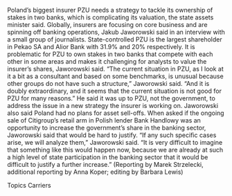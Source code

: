 Poland’s biggest insurer PZU needs a strategy to tackle its ownership of stakes in two banks, which is complicating its valuation, the state assets minister said.
Globally, insurers are focusing on core business and are spinning off banking operations, Jakub Jaworowski said in an interview with a small group of journalists.
State-controlled PZU is the largest shareholder in Pekao SA and Alior Bank with 31.9% and 20% respectively.
It is problematic for PZU to own stakes in two banks that compete with each other in some areas and makes it challenging for analysts to value the insurer’s shares, Jaworowski said.
“The current situation in PZU, as I look at it a bit as a consultant and based on some benchmarks, is unusual because other groups do not have such a structure,” Jaworowski said.
“And it is doubly extraordinary, and it seems that the current situation is not good for PZU for many reasons.”
He said it was up to PZU, not the government, to address the issue in a new strategy the insurer is working on.
Jaworowski also said Poland had no plans for asset sell-offs.
When asked if the ongoing sale of Citigroup’s retail arm in Polish lender Bank Handlowy was an opportunity to increase the government’s share in the banking sector, Jaworowski said that would be hard to justify.
“If any such specific cases arise, we will analyze them,” Jaworowski said.
“It is very difficult to imagine that something like this would happen now, because we are already at such a high level of state participation in the banking sector that it would be difficult to justify a further increase.”
(Reporting by Marek Strzelecki, additional reporting by Anna Koper; editing by Barbara Lewis)

Topics
Carriers
